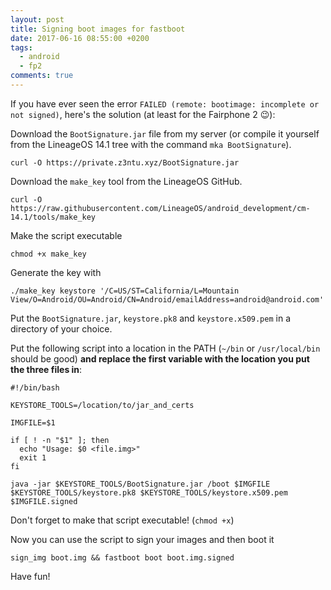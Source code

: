 ```yaml
---
layout: post
title: Signing boot images for fastboot
date: 2017-06-16 08:55:00 +0200
tags:
  - android
  - fp2
comments: true
---
```

If you have ever seen the error `FAILED (remote: bootimage: incomplete or not signed)`, here's the solution (at least for the Fairphone 2 😉):

Download the `BootSignature.jar` file from my server (or compile it yourself from the LineageOS 14.1 tree with the command `mka BootSignature`).
```
curl -O https://private.z3ntu.xyz/BootSignature.jar
```

Download the `make_key` tool from the LineageOS GitHub.
```
curl -O https://raw.githubusercontent.com/LineageOS/android_development/cm-14.1/tools/make_key
```

Make the script executable
```
chmod +x make_key
```
Generate the key with
```
./make_key keystore '/C=US/ST=California/L=Mountain View/O=Android/OU=Android/CN=Android/emailAddress=android@android.com'
```
Put the `BootSignature.jar`, `keystore.pk8` and `keystore.x509.pem` in a directory of your choice.

Put the following script into a location in the PATH (`~/bin` or `/usr/local/bin` should be good) **and replace the first variable with the location you put the three files in**:

```
#!/bin/bash

KEYSTORE_TOOLS=/location/to/jar_and_certs

IMGFILE=$1

if [ ! -n "$1" ]; then
  echo "Usage: $0 <file.img>"
  exit 1
fi

java -jar $KEYSTORE_TOOLS/BootSignature.jar /boot $IMGFILE $KEYSTORE_TOOLS/keystore.pk8 $KEYSTORE_TOOLS/keystore.x509.pem $IMGFILE.signed
```
Don't forget to make that script executable! (`chmod +x`)

Now you can use the script to sign your images and then boot it
```
sign_img boot.img && fastboot boot boot.img.signed
```

Have fun!
